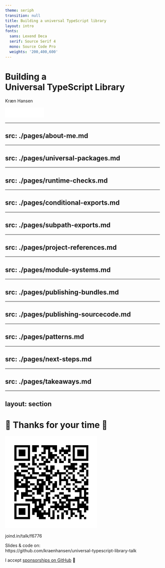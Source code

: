 ```yaml
---
theme: seriph
transition: null
title: Building a universal TypeScript library
layout: intro
fonts:
  sans: Lexend Deca
  serif: Source Serif 4
  mono: Source Code Pro
  weights: '200,400,600'
---
```


# Building a<br>Universal TypeScript Library

<div class="flex flex-col items-center gap-5">
  <p>Kræn Hansen</p>
  <div class="flex items-center gap-5">
    <img src="./mongodb-logo.svg" style="height:2rem;" />
  </div>
</div>

<!--
Welcome to my talk about
"Building a Universal TypeScript Library".

I'm going to talk about some patterns for building libraries
meant to run across many environments (browsers, node.js, react-native, etc.)

Show of hands - do you consider yourself an app developer?
How about a library developer?

If you're not a library developer?
- Maybe you are? Your solutions could be generalized and published as a library.
- You're evaluating libraries, which might use some of these patterns.
- These patterns also apply when working in a mono-repo.
-->

---
src: ./pages/about-me.md
---

---
src: ./pages/universal-packages.md
---

---
src: ./pages/runtime-checks.md
---

---
src: ./pages/conditional-exports.md
---

---
src: ./pages/subpath-exports.md
---

---
src: ./pages/project-references.md
---

---
src: ./pages/module-systems.md
---

---
src: ./pages/publishing-bundles.md
---

---
src: ./pages/publishing-sourcecode.md
---

---
src: ./pages/patterns.md
---

---
src: ./pages/next-steps.md
---

---
src: ./pages/takeaways.md
---

---
layout: section
---

# 👋 Thanks for your time 💙

<div class="flex items-center gap-5">
  <div>
    <img src="./joindin-qr.png">
    <p>joind.in/talk/f6776</p>
  </div>
  <div>
    <p>
      Slides & code on:
      <br />
      https://github.com/kraenhansen/universal-typescript-library-talk
    </p>
    <p>
      I accept <a href="https://github.com/sponsors/kraenhansen">sponsorships on GitHub</a> 💸
    </p>
  </div>
</div>
